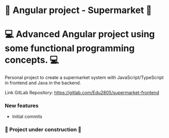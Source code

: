 # 🛒  Angular project - Supermarket 🛒
# 💻 Advanced Angular project using some functional programming concepts. 💻

Personal project to create a supermarket system with JavaScript/TypeScript in frontend and Java in the backend.

Link GitLab Repository: https://gitlab.com/Edu2805/supermarket-frontend

### New features
* Initial commits 

### 🚧 Project under construction 🚧